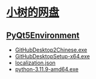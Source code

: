 # [小树的网盘](https://xiaoshu312.github.io/Files/)

## [PyQt5Environment](<.>)

- [GitHubDesktop2Chinese.exe](<GitHubDesktop2Chinese.exe>)
- [GitHubDesktopSetup-x64.exe](<GitHubDesktopSetup-x64.exe.html>)
- [localization.json](<localization.json>)
- [python-3.11.9-amd64.exe](<python-3.11.9-amd64.exe>)
